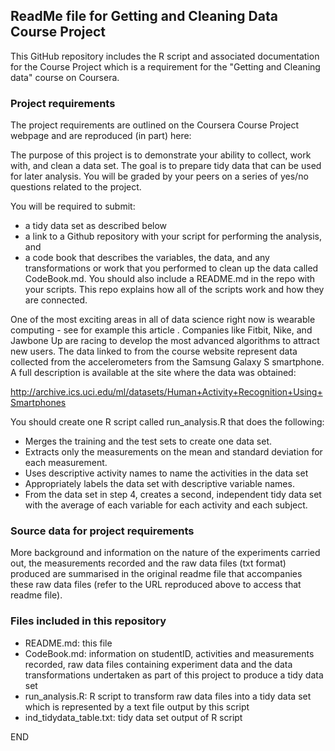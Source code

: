 ## ReadMe file for Getting and Cleaning Data Course Project

This GitHub repository includes the R script and associated documentation for the Course Project which is a requirement for the "Getting and Cleaning data" course on Coursera.

### Project requirements

The project requirements are outlined on the Coursera Course Project webpage and are reproduced (in part) here:

The purpose of this project is to demonstrate your ability to collect, work with, and clean a data set. The goal is to prepare tidy data that can be used for later analysis. You will be graded by your peers on a series of yes/no questions related to the project. 

You will be required to submit: 

* a tidy data set as described below
* a link to a Github repository with your script for performing the analysis, and
* a code book that describes the variables, the data, and any transformations or work that you performed to clean up the data called CodeBook.md. You should also include a README.md in the repo with your scripts. This repo explains how all of the scripts work and how they are connected.  

One of the most exciting areas in all of data science right now is wearable computing - see for example this article . Companies like Fitbit, Nike, and Jawbone Up are racing to develop the most advanced algorithms to attract new users. The data linked to from the course website represent data collected from the accelerometers from the Samsung Galaxy S smartphone. A full description is available at the site where the data was obtained: 

http://archive.ics.uci.edu/ml/datasets/Human+Activity+Recognition+Using+Smartphones 

You should create one R script called run_analysis.R that does the following:

* Merges the training and the test sets to create one data set.
* Extracts only the measurements on the mean and standard deviation for each measurement. 
* Uses descriptive activity names to name the activities in the data set
* Appropriately labels the data set with descriptive variable names. 
* From the data set in step 4, creates a second, independent tidy data set with the average of each variable for each activity and each subject.

### Source data for project requirements

More background and information on the nature of the experiments carried out, the measurements recorded and the raw data files (txt format) produced are summarised in the original readme file that accompanies these raw data files (refer to the URL reproduced above to access that readme file). 

### Files included in this repository

* README.md: this file
* CodeBook.md: information on studentID, activities and measurements recorded, raw data files containing experiment data and the data transformations undertaken as part of this project to produce a tidy data set
* run_analysis.R: R script to transform raw data files into a tidy data set which is represented by a text file output by this script
* ind_tidydata_table.txt: tidy data set output of R script

END
